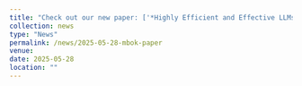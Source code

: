 ```yaml
---
title: "Check out our new paper: ['*Highly Efficient and Effective LLMs with Multi-Boolean Architectures*'](https://arxiv.org/pdf/2505.22811)!"
collection: news
type: "News"
permalink: /news/2025-05-28-mbok-paper
venue: 
date: 2025-05-28
location: ""
---
```

